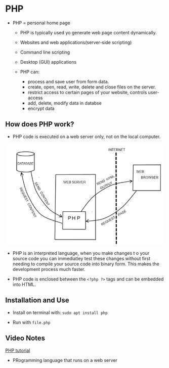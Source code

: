 # PHP

- PHP = personal home page

  * PHP is typically used yo generate web page content dynamically.
  * Websites and web applications(server-side scripting)
  * Command line scripting
  * Desktop (GUI) applications

  * PHP can:
    * process and save user from form data.
    * create, open, read, write, delete and close files on the server.
    * restrict access to certain pages of your website, controls user-access
    * add, delete, modify data in databse
    * encrypt data
  



## How does PHP work?

* PHP code is executed on a web server only, not on the local computer. 

![PHP-Server](./assets/PHP-server-model.png)

* PHP is an interpreted language, when you make changes t o your source code you can immediatley test these changes without first needing to compile your source code into binary form. This makes the development process much faster.

* PHP code is enclosed between the ``` <?php ?> ``` tags and can be embedded into HTML.

## Installation and Use

* Install on terminal with: 
``` sudo apt install php ```

* Run with ```file.php```

## Video Notes

[PHP tutorial](https://www.youtube.com/watch?v=OK_JCtrrv-c)

* PRogramming language that runs on a web server